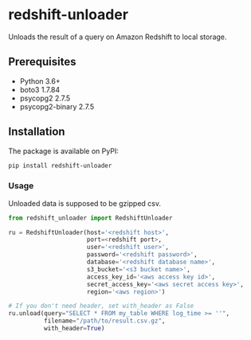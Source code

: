 # redshift-unloader
Unloads the result of a query on Amazon Redshift to local storage.

## Prerequisites
- Python 3.6+
- boto3 1.7.84
- psycopg2 2.7.5
- psycopg2-binary 2.7.5

## Installation
The package is available on PyPI:

```bash
pip install redshift-unloader
```

### Usage
Unloaded data is supposed to be gzipped csv.

```py
from redshift_unloader import RedshiftUnloader

ru = RedshiftUnloader(host='<redshift host>',
                      port=<redshift port>,
                      user='<redshift user>',
                      password='<redshift password>',
                      database='<redshift database name>',
                      s3_bucket='<s3 bucket name>',
                      access_key_id='<aws access key id>',
                      secret_access_key='<aws secret access key>',
                      region='<aws region>')

# If you don't need header, set with_header as False
ru.unload(query="SELECT * FROM my_table WHERE log_time >= ''", 
          filename="/path/to/result.csv.gz",
          with_header=True)
```
